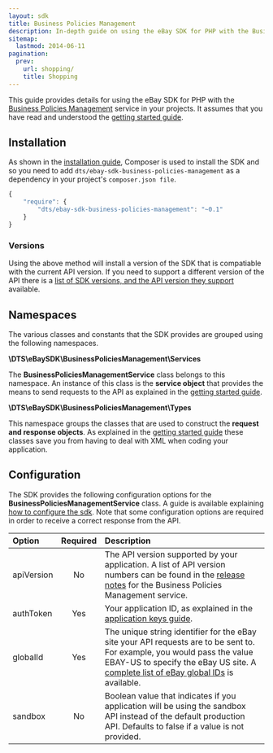 ```yaml
---
layout: sdk
title: Business Policies Management
description: In-depth guide on using the eBay SDK for PHP with the Business Policies Management service.
sitemap:
  lastmod: 2014-06-11
pagination:
  prev:
    url: shopping/
    title: Shopping
---
```

This guide provides details for using the eBay SDK for PHP with the [Business Policies Management](http://developer.ebay.com/Devzone/business-policies/Concepts/BusinessPoliciesAPIGuide.html) service in your projects. It assumes that you have read and understood the [getting started guide](/sdk/guides/getting-started/).

## Installation

As shown in the [installation guide](/sdk/guides/installation/), Composer is used to install the SDK and so you need to add `dts/ebay-sdk-business-policies-management` as a dependency in your project's `composer.json file`.

```javascript
{
    "require": {
        "dts/ebay-sdk-business-policies-management": "~0.1"
    }
}
```

### Versions

Using the above method will install a version of the SDK that is compatiable with the current API version. If you need to support a different version of the API there is a [list of SDK versions, and the API version they support](/sdk/guides/versions/#business) available.

## Namespaces

The various classes and constants that the SDK provides are grouped using the following namespaces.

**\DTS\eBaySDK\BusinessPoliciesManagement\Services**

The **BusinessPoliciesManagementService** class belongs to this namespace. An instance of this class is the **service object** that provides the means to send requests to the API as explained in the [getting started guide](/sdk/guides/getting-started/#service-object).

**\DTS\eBaySDK\BusinessPoliciesManagement\Types**

This namespace groups the classes that are used to construct the **request and response objects**. As explained in the [getting started guide](/sdk/guides/getting-started/#request-object) these classes save you from having to deal with XML when coding your application.

## Configuration

The SDK provides the following configuration options for the **BusinessPoliciesManagementService** class. A guide is available explaining [how to configure the sdk](/sdk/guides/configuring/). Note that some configuration options are required in order to receive a correct response from the API.

| Option     | Required | Description |
|:-----------|:--------:|:------------|
| apiVersion | No  | The API version supported by your application. A list of API version numbers can be found in the [release notes](http://developer.ebay.com/DevZone/business-policies/ReleaseNotes.html) for the Business Policies Management service. |
| authToken  | Yes | Your application ID, as explained in the [application keys guide](/sdk/guides/application-keys/). |
| globalId   | Yes | The unique string identifier for the eBay site your API requests are to be sent to. For example, you would pass the value EBAY-US to specify the eBay US site. A [complete list of eBay global IDs](http://developer.ebay.com/devzone/finding/Concepts/SiteIDToGlobalID.html) is available. |
| sandbox   | No       | Boolean value that indicates if you application will be using the sandbox API instead of the default production API. Defaults to false if a value is not provided. |
